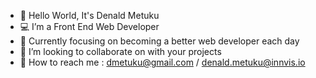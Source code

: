- 👋 Hello World, It's Denald Metuku
- :computer: I’m a Front End Web Developer
- :dart: Currently focusing on becoming a better web developer each day
- :link: I’m looking to collaborate on with your projects
- :email: How to reach me : dmetuku@gmail.com / denald.metuku@innvis.io

<!---
DenaldM/DenaldM is a ✨ special ✨ repository because its `README.md` (this file) appears on your GitHub profile.
You can click the Preview link to take a look at your changes.
--->
